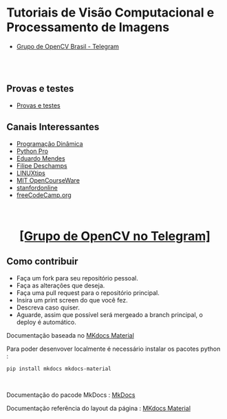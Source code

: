 # Tutoriais de Visão Computacional e Processamento de Imagens

- [Grupo de OpenCV Brasil -  Telegram](https://t.me/opencvBrasil)

<br><br>




## Provas e testes

- [Provas e testes](https://github.com/Grupo-OpenCV-BR/provas-testes)









 



## Canais Interessantes

- [Programação Dinâmica](https://www.youtube.com/c/Programa%C3%A7%C3%A3oDin%C3%A2mica/)
- [Python Pro](https://www.youtube.com/channel/UCGjx62365UJ8XTWU_5GZC-g)
- [Eduardo Mendes](https://www.youtube.com/channel/UCAaKeg-BocRqphErdtIUFFw)
- [Filipe Deschamps](https://www.youtube.com/channel/UCU5JicSrEM5A63jkJ2QvGYw)
- [LINUXtips](https://www.youtube.com/channel/UCJnKVGmXRXrH49Tvrx5X0Sw)
- [MIT OpenCourseWare](https://www.youtube.com/channel/UCEBb1b_L6zDS3xTUrIALZOw)
- [stanfordonline](https://www.youtube.com/user/stanfordonline/playlists)
- [freeCodeCamp.org](https://www.youtube.com/channel/UC8butISFwT-Wl7EV0hUK0BQ)



﻿<center>
<p>
<h1><a href="https://t.me/opencvBrasil">[Grupo de OpenCV no Telegram]</a> </h1>
</p>
</center>

## Como contribuir

- Faça um fork para seu repositório pessoal.
- Faça as alterações que deseja.
- Faça uma pull request para o repositório principal.
- Insira um print screen do que você fez.
- Descreva caso quiser.
- Aguarde, assim que possível será mergeado a branch principal, o deploy é automático.




Documentação baseada no [MKdocs Material](https://squidfunk.github.io/mkdocs-material/)


Para poder desenvover localmente é necessário instalar os pacotes python :
<br>
```
pip install mkdocs mkdocs-material
```
<br>


Documentação do pacode MkDocs : [MkDocs](https://www.mkdocs.org/getting-started)



Documentação referência do layout da página :  [MKdocs Material](https://squidfunk.github.io/mkdocs-material/)







